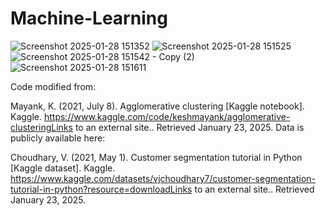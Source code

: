 # Machine-Learning

![Screenshot 2025-01-28 151352](https://github.com/user-attachments/assets/5fa4cb80-76ae-4ed9-ab2e-45a7c897c1bf)
![Screenshot 2025-01-28 151525](https://github.com/user-attachments/assets/7e917ea6-32de-4539-8e4a-0213063553ca)
![Screenshot 2025-01-28 151542 - Copy (2)](https://github.com/user-attachments/assets/a9c8cfc3-8615-4bce-a478-b0c001a8e7dc)
![Screenshot 2025-01-28 151611](https://github.com/user-attachments/assets/92cfc970-1d89-49b0-84bb-4a82d51b9719)


Code modified from:

Mayank, K. (2021, July 8). Agglomerative clustering [Kaggle notebook]. Kaggle. https://www.kaggle.com/code/keshmayank/agglomerative-clusteringLinks to an external site.. Retrieved January 23, 2025.
Data is publicly available here:

Choudhary, V. (2021, May 1). Customer segmentation tutorial in Python [Kaggle dataset]. Kaggle. https://www.kaggle.com/datasets/vjchoudhary7/customer-segmentation-tutorial-in-python?resource=downloadLinks to an external site.. Retrieved January 23, 2025.
